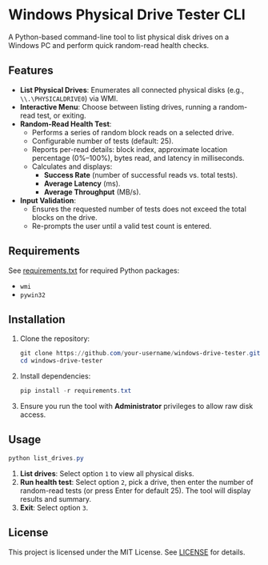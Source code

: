 # Windows Physical Drive Tester CLI

A Python-based command-line tool to list physical disk drives on a Windows PC and perform quick random-read health checks.

## Features

- **List Physical Drives**: Enumerates all connected physical disks (e.g., `\\.\PHYSICALDRIVE0`) via WMI.
- **Interactive Menu**: Choose between listing drives, running a random-read test, or exiting.
- **Random-Read Health Test**:
  - Performs a series of random block reads on a selected drive.
  - Configurable number of tests (default: 25).
  - Reports per-read details: block index, approximate location percentage (0%–100%), bytes read, and latency in milliseconds.
  - Calculates and displays:
    - **Success Rate** (number of successful reads vs. total tests).
    - **Average Latency** (ms).
    - **Average Throughput** (MB/s).
- **Input Validation**:
  - Ensures the requested number of tests does not exceed the total blocks on the drive.
  - Re-prompts the user until a valid test count is entered.

## Requirements

See [requirements.txt](requirements.txt) for required Python packages:

- `wmi`
- `pywin32`

## Installation

1. Clone the repository:
   ```powershell
   git clone https://github.com/your-username/windows-drive-tester.git
   cd windows-drive-tester
   ```

2. Install dependencies:
   ```powershell
   pip install -r requirements.txt
   ```

3. Ensure you run the tool with **Administrator** privileges to allow raw disk access.

## Usage

```powershell
python list_drives.py
```

1. **List drives**: Select option `1` to view all physical disks.
2. **Run health test**: Select option `2`, pick a drive, then enter the number of random-read tests (or press Enter for default 25). The tool will display results and summary.
3. **Exit**: Select option `3`.

## License

This project is licensed under the MIT License. See [LICENSE](LICENSE) for details.

